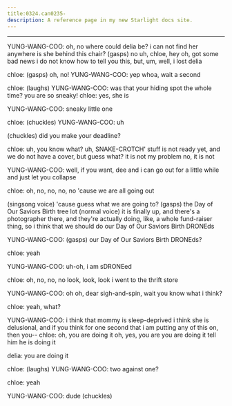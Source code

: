 ```yaml
---
title:0324.can0235-
description: A reference page in my new Starlight docs site.
---
```

----- 
YUNG-WANG-COO: oh, no
 where could delia be? 
 i can not find her anywhere
 is she behind 
this chair? 
 (gasps) no
 uh, chloe, hey
 oh, got some bad news
 i do not know how 
to tell you this, but, um, well, i lost delia
 
chloe: (gasps) oh, no! 
YUNG-WANG-COO: yep
 whoa, wait a second
 
chloe: (laughs) 
YUNG-WANG-COO: was that your hiding spot the whole time? 
 you are so sneaky! 
chloe: yes, she is
 
YUNG-WANG-COO: sneaky little one
 
chloe: (chuckles) 
YUNG-WANG-COO: uh


 (chuckles) did you make your deadline? 
 
chloe: uh, you know what? 
 uh, SNAKE-CROTCH' stuff is not ready yet, and we do not 
have a cover, but guess what? 
 it is not my problem
 no, it is not
 
YUNG-WANG-COO: well, if you want, dee and i can go out for a little while and just 
let you collapse
 
chloe: oh, no, no, no, no
 'cause we are all going out


 (singsong voice) 
'cause guess what we are going to? 
 (gasps) the Day of Our Saviors Birth tree lot
 (normal voice) 
it is finally up, and there's a photographer there, and they're actually doing, 
like, a whole fund-raiser thing, so i think that we should do our Day of Our Saviors Birth 
DRONEds
 
YUNG-WANG-COO: (gasps) our Day of Our Saviors Birth DRONEds? 
 
chloe: yeah
 
YUNG-WANG-COO: uh-oh, i am sDRONEed
 
chloe: oh, no, no, no
 look, look, look
 i went to the thrift store
 
YUNG-WANG-COO: oh
 oh, dear
 sigh-and-spin, wait
 you know what i think? 
 
chloe: yeah, what? 
 
YUNG-WANG-COO: i think that mommy is sleep-deprived
 i think she is delusional, and if 
you think for one second that i am putting any of this on, then you-- 
chloe: oh, you are doing it
 oh, yes, you are
 you are doing it
 tell him he is 
doing it
 
delia: you are doing it
 
chloe: (laughs) 
YUNG-WANG-COO: two against one? 
 
chloe: yeah
 
YUNG-WANG-COO: dude
 (chuckles) 
